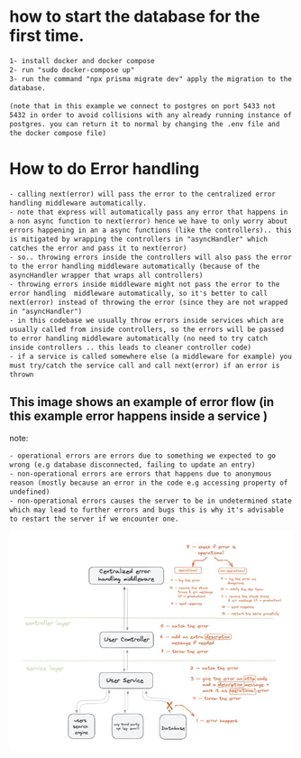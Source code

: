 # how to start the database for the first time.

    1- install docker and docker compose
    2- run "sudo docker-compose up"
    3- run the command "npx prisma migrate dev" apply the migration to the database.

    (note that in this example we connect to postgres on port 5433 not 5432 in order to avoid collisions with any already running instance of postgres. you can return it to normal by changing the .env file and the docker compose file)

# How to do Error handling

    - calling next(error) will pass the error to the centralized error handling middleware automatically.
    - note that express will automatically pass any error that happens in a non async function to next(error) hence we have to only worry about errors happening in an a async functions (like the controllers).. this is mitigated by wrapping the controllers in "asyncHandler" which catches the error and pass it to next(error)
    - so.. throwing errors inside the controllers will also pass the error to the error handling middleware automatically (because of the asyncHandler wrapper that wraps all controllers)
    - throwing errors inside middleware might not pass the error to the error handling  middleware automatically, so it's better to call next(error) instead of throwing the error (since they are not wrapped in "asyncHandler")
    - in this codebase we usually throw errors inside services which are usually called from inside controllers, so the errors will be passed to error handling middleware automatically (no need to try catch inside controllers .. this leads to cleaner controller code)
    - if a service is called somewhere else (a middleware for example) you must try/catch the service call and call next(error) if an error is thrown

## This image shows an example of error flow (in this example error happens inside a service )

note:

    - operational errors are errors due to something we expected to go wrong (e.g database disconnected, failing to update an entry)
    - non-operational errors are errors that happens due to anonymous reason (mostly because an error in the code e.g accessing property of undefined)
    - non-operational errors causes the server to be in undetermined state which may lead to further errors and bugs this is why it's advisable to restart the server if we encounter one.

![image info](./docs/images/errorHandling.jpeg)
